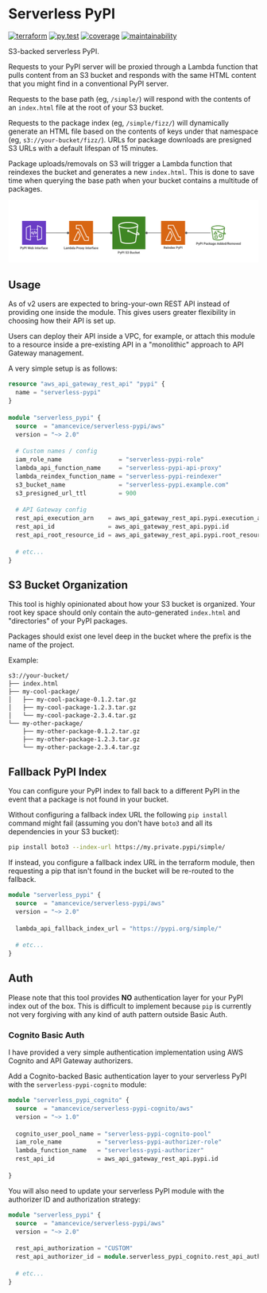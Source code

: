 # Serverless PyPI

[![terraform](https://img.shields.io/github/v/tag/amancevice/terraform-aws-serverless-pypi?color=62f&label=version&logo=terraform&style=flat-square)](https://registry.terraform.io/modules/amancevice/serverless-pypi/aws)
[![py.test](https://img.shields.io/github/workflow/status/amancevice/terraform-aws-serverless-pypi/py.test?logo=github&style=flat-square)](https://github.com/amancevice/terraform-aws-serverless-pypi/actions)
[![coverage](https://img.shields.io/codeclimate/coverage/amancevice/terraform-aws-serverless-pypi?logo=code-climate&style=flat-square)](https://codeclimate.com/github/amancevice/terraform-aws-serverless-pypi/test_coverage)
[![maintainability](https://img.shields.io/codeclimate/maintainability/amancevice/terraform-aws-serverless-pypi?logo=code-climate&style=flat-square)](https://codeclimate.com/github/amancevice/terraform-aws-serverless-pypi/maintainability)

S3-backed serverless PyPI.

Requests to your PyPI server will be proxied through a Lambda function that pulls content from an S3 bucket and responds with the same HTML content that you might find in a conventional PyPI server.

Requests to the base path (eg, `/simple/`) will respond with the contents of an `index.html` file at the root of your S3 bucket.

Requests to the package index (eg, `/simple/fizz/`) will dynamically generate an HTML file based on the contents of keys under that namespace (eg, `s3://your-bucket/fizz/`). URLs for package downloads are presigned S3 URLs with a default lifespan of 15 minutes.

Package uploads/removals on S3 will trigger a Lambda function that reindexes the bucket and generates a new `index.html`. This is done to save time when querying the base path when your bucket contains a multitude of packages.

![Serverless PyPI](./docs/serverless-pypi.png)

## Usage

As of v2 users are expected to bring-your-own REST API instead of providing one inside the module. This gives users greater flexibility in choosing how their API is set up.

Users can deploy their API inside a VPC, for example, or attach this module to a resource inside a pre-existing API in a "monolithic" approach to API Gateway management.

A very simple setup is as follows:

```terraform
resource "aws_api_gateway_rest_api" "pypi" {
  name = "serverless-pypi"
}

module "serverless_pypi" {
  source  = "amancevice/serverless-pypi/aws"
  version = "~> 2.0"

  # Custom names / config
  iam_role_name                = "serverless-pypi-role"
  lambda_api_function_name     = "serverless-pypi-api-proxy"
  lambda_reindex_function_name = "serverless-pypi-reindexer"
  s3_bucket_name               = "serverless-pypi.example.com"
  s3_presigned_url_ttl         = 900

  # API Gateway config
  rest_api_execution_arn    = aws_api_gateway_rest_api.pypi.execution_arn
  rest_api_id               = aws_api_gateway_rest_api.pypi.id
  rest_api_root_resource_id = aws_api_gateway_rest_api.pypi.root_resource_id

  # etc...
}
```

## S3 Bucket Organization

This tool is highly opinionated about how your S3 bucket is organized. Your root key space should only contain the auto-generated `index.html` and "directories" of your PyPI packages.

Packages should exist one level deep in the bucket where the prefix is the name of the project.

Example:

```
s3://your-bucket/
├── index.html
├── my-cool-package/
│   ├── my-cool-package-0.1.2.tar.gz
│   ├── my-cool-package-1.2.3.tar.gz
│   └── my-cool-package-2.3.4.tar.gz
└── my-other-package/
    ├── my-other-package-0.1.2.tar.gz
    ├── my-other-package-1.2.3.tar.gz
    └── my-other-package-2.3.4.tar.gz
```

## Fallback PyPI Index

You can configure your PyPI index to fall back to a different PyPI in the event that a package is not found in your bucket.

Without configuring a fallback index URL the following `pip install` command might fail (assuming you don't have `boto3` and all its dependencies in your S3 bucket):

```bash
pip install boto3 --index-url https://my.private.pypi/simple/
```

If instead, you configure a fallback index URL in the terraform module, then requesting a pip that isn't found in the bucket will be re-routed to the fallback.

```terraform
module "serverless_pypi" {
  source  = "amancevice/serverless-pypi/aws"
  version = "~> 2.0"

  lambda_api_fallback_index_url = "https://pypi.org/simple/"

  # etc...
}
```

## Auth

Please note that this tool provides **NO** authentication layer for your PyPI index out of the box. This is difficult to implement because `pip` is currently not very forgiving with any kind of auth pattern outside Basic Auth.

### Cognito Basic Auth

I have provided a very simple authentication implementation using AWS Cognito and API Gateway authorizers.

Add a Cognito-backed Basic authentication layer to your serverless PyPI with the `serverless-pypi-cognito` module:

```terraform
module "serverless_pypi_cognito" {
  source  = "amancevice/serverless-pypi-cognito/aws"
  version = "~> 1.0"

  cognito_user_pool_name = "serverless-pypi-cognito-pool"
  iam_role_name          = "serverless-pypi-authorizer-role"
  lambda_function_name   = "serverless-pypi-authorizer"
  rest_api_id            = aws_api_gateway_rest_api.pypi.id

}
```

You will also need to update your serverless PyPI module with the authorizer ID and authorization strategy:

```terraform
module "serverless_pypi" {
  source  = "amancevice/serverless-pypi/aws"
  version = "~> 2.0"

  rest_api_authorization = "CUSTOM"
  rest_api_authorizer_id = module.serverless_pypi_cognito.rest_api_authorizer.id

  # etc...
}
```
